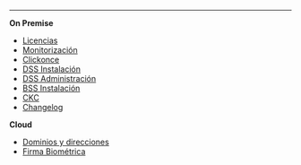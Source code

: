 <!-- markdownlint-disable-next-line first-line-heading
**Saas**
- [Introducción](introduction)
 -->
---

**On Premise**

<!--* [Home](/)-->
* [Licencias](/es/license/license)
* [Monitorización](/es/monitor/monitor)
* [Clickonce](/es/clickonce/clickonce)
* [DSS Instalación](/es/dss/installation-guide)
* [DSS Administración](/es/dss/administration-guide)
* [BSS Instalación](/es/bss/installation-guide)
* [CKC](/es/ckc/central-key-control)
* [Changelog](/es/changelog/changelog)
<!--* [Biosigner](/es-es/biosigner)-->

**Cloud**

* [Dominios y direcciones](/es/cloud/ips)
* [Firma Biométrica](/es/cloud/biometric)
